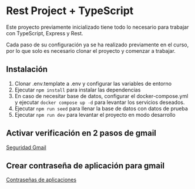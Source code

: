 # Rest Project + TypeScript

Este proyecto previamente inicializado tiene todo lo necesario para trabajar con TypeScript, Express y Rest.

Cada paso de su configuración ya se ha realizado previamente en el curso, por lo que solo es necesario clonar el proyecto y comenzar a trabajar.


## Instalación

1. Clonar .env.template a .env y configurar las variables de entorno
2. Ejecutar `npm install` para instalar las dependencias
3. En caso de necesitar base de datos, configurar el docker-compose.yml y ejecutar `docker compose up -d` para levantar los servicios deseados.
4. Ejecutar `npm run seed` para llenar la base de datos con datos de prueba
5. Ejecutar `npm run dev` para levantar el proyecto en modo desarrollo


## Activar verificación en 2 pasos de gmail
[Seguridad Gmail](https://myaccount.google.com/security)

## Crear contraseña de aplicación para gmail
[Contraseñas de aplicaciones](https://myaccount.google.com/u/0/apppasswords)
